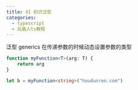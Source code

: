 ```yaml
---
title: 41 初识泛型
categories:
  - typescript
  - 后盾人ts教程
---
```


泛型 generics 在传递参数的时候动态设置参数的类型

```typescript
function myFunction<T>(arg: T) {
	return arg
}

let b = myFunction<string>("houdunren.com")
```
